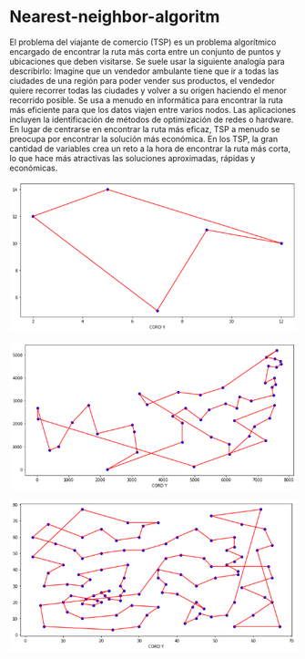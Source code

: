 # Nearest-neighbor-algoritm

El problema del viajante de comercio (TSP) es un problema algorítmico encargado de encontrar 
la ruta más corta entre un conjunto de puntos y ubicaciones que deben visitarse.
Se suele usar la siguiente analogía para describirlo:
Imagine que un vendedor ambulante tiene que ir a todas las ciudades de una región para poder 
vender sus productos, el vendedor quiere recorrer todas las ciudades y volver a su origen 
haciendo el menor recorrido posible.
Se usa a menudo en informática para encontrar la ruta más eficiente para que los datos viajen 
entre varios nodos. Las aplicaciones incluyen la identificación de métodos de optimización de 
redes o hardware.
En lugar de centrarse en encontrar la ruta más eficaz, TSP a menudo se preocupa por encontrar 
la solución más económica. En los TSP, la gran cantidad de variables crea un reto a la hora de 
encontrar la ruta más corta, lo que hace más atractivas las soluciones aproximadas, rápidas y 
económicas.

<p align="center">
  <img src="Rutas/5nodes.png" width="550" title="5nodes">
</p>
<p align="center">
  <img src="Rutas/48nodes.png" width="550" title="5nodes">
</p>
<p align="center">
  <img src="Rutas/101nodes.png" width="550" title="5nodes">
</p>
